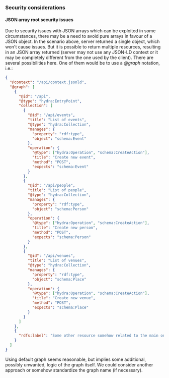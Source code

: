 ### Security considerations

#### JSON array root security issues
Due to security issues with JSON arrays which can be exploited in some circumstances,
there may be a need to avoid pure arrays in favour of a JSON object.
In the scenario above, server returned a single object, which won't cause issues.
But it is possible to return multiple resources, resulting in an JSON array returned
(server may not use any JSON-LD context or it may be completely different from the one used by the client).
There are several possibilities here. One of them would be to use a *@graph* notation, i.e.:

```json
{
  "@context": "/api/context.jsonld",
  "@graph": [
    {
      "@id": "/api",
      "@type": "hydra:EntryPoint",
      "collection": [
        {
          "@id": "/api/events",
          "title": "List of events",
          "@type": "hydra:Collection",
          "manages": {
            "property": "rdf:type",
            "object": "schema:Event"
          },
          "operation": {
            "@type": ["hydra:Operation", "schema:CreateAction"],
            "title": "Create new event",
            "method": "POST",
            "expects": "schema:Event"
          }
        },
        {
          "@id": "/api/people",
          "title": "List of people",
          "@type": "hydra:Collection",
          "manages": {
            "property": "rdf:type",
            "object": "schema:Person"
          },
          "operation": {
            "@type": ["hydra:Operation", "schema:CreateAction"],
            "title": "Create new person",
            "method": "POST",
            "expects": "schema:Person"
          }
        },
        {
          "@id": "/api/venues",
          "title": "List of venues",
          "@type": "hydra:Collection",
          "manages": {
            "property": "rdf:type",
            "object": "schema:Place"
          },
          "operation": {
            "@type": ["hydra:Operation", "schema:CreateAction"],
            "title": "Create new venue",
            "method": "POST",
            "expects": "schema:Place"
          }
        }
      ]
    },
    {
      "rdfs:label": "Some other resource somehow related to the main one."
    }
  ]
}
```

Using default graph seems reasonable, but implies some additional, possibly unwanted,
logic of the graph itself.
We could consider another approach or somehow standardize the graph name (if necessary).
